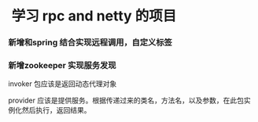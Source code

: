 #  学习 rpc and netty 的项目

### 新增和spring 结合实现远程调用，自定义标签

### 新增zookeeper 实现服务发现

invoker 包应该是返回动态代理对象

provider 应该是提供服务。根据传递过来的类名，方法名，以及参数，在此包实例化然后执行，返回结果。
